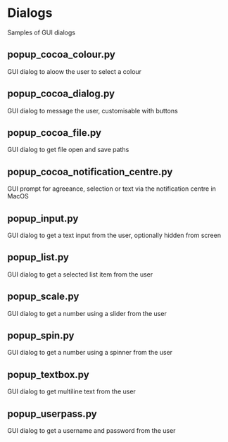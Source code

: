 # Dialogs
Samples of GUI dialogs

## popup_cocoa_colour.py
GUI dialog to aloow the user to select a colour
## popup_cocoa_dialog.py
GUI dialog to message the user, customisable with buttons
## popup_cocoa_file.py
GUI dialog to get file open and save paths
## popup_cocoa_notification_centre.py
GUI prompt for agreeance, selection or text via the notification centre in MacOS
## popup_input.py
GUI dialog to get a text input from the user, optionally hidden from screen
## popup_list.py
GUI dialog to get a selected list item from the user
## popup_scale.py
GUI dialog to get a number using a slider from the user
## popup_spin.py
GUI dialog to get a number using a spinner from the user
## popup_textbox.py
GUI dialog to get multiline text from the user
## popup_userpass.py
GUI dialog to get a username and password from the user
